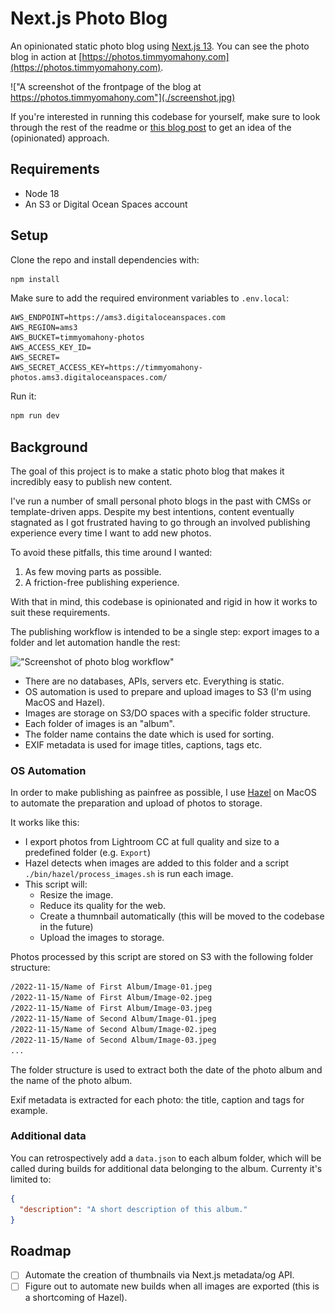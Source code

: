 # Next.js Photo Blog

An opinionated static photo blog using [Next.js 13](https://nextjs.org/). You can see the photo blog in action at [https://photos.timmyomahony.com](https://photos.timmyomahony.com).

!["A screenshot of the frontpage of the blog at https://photos.timmyomahony.com"](./screenshot.jpg)

If you're interested in running this codebase for yourself, make sure to look through the rest of the readme or [this blog post](https://timmyomahony.com/blog/creating-a-static-next-13-photo-blog/) to get an idea of the (opinionated) approach.

## Requirements

- Node 18
- An S3 or Digital Ocean Spaces account

## Setup

Clone the repo and install dependencies with:

```bash
npm install
```

Make sure to add the required environment variables to `.env.local`:

```env
AWS_ENDPOINT=https://ams3.digitaloceanspaces.com
AWS_REGION=ams3
AWS_BUCKET=timmyomahony-photos
AWS_ACCESS_KEY_ID=
AWS_SECRET=
AWS_SECRET_ACCESS_KEY=https://timmyomahony-photos.ams3.digitaloceanspaces.com/
```

Run it:

```bash
npm run dev
```

## Background

The goal of this project is to make a static photo blog that makes it incredibly easy to publish new content.

I've run a number of small personal photo blogs in the past with CMSs or template-driven apps. Despite my best intentions, content eventually stagnated as I got frustrated having to go through an involved publishing experience every time I want to add new photos.

To avoid these pitfalls, this time around I wanted:

1. As few moving parts as possible.
2. A friction-free publishing experience.

With that in mind, this codebase is opinionated and rigid in how it works to suit these requirements.

The publishing workflow is intended to be a single step: export images to a folder and let automation handle the rest:

!["Screenshot of photo blog workflow"](https://cdn.timmyomahony.com/assets/screenshot-of-photoblog-workflow.png)

- There are no databases, APIs, servers etc. Everything is static.
- OS automation is used to prepare and upload images to S3 (I'm using MacOS and Hazel).
- Images are storage on S3/DO spaces with a specific folder structure.
- Each folder of images is an "album".
- The folder name contains the date which is used for sorting.
- EXIF metadata is used for image titles, captions, tags etc.

### OS Automation

In order to make publishing as painfree as possible, I use [Hazel](https://www.noodlesoft.com/) on MacOS to automate the preparation and upload of photos to storage.

It works like this:

- I export photos from Lightroom CC at full quality and size to a predefined folder (e.g. `Export`)
- Hazel detects when images are added to this folder and a script `./bin/hazel/process_images.sh` is run each image.
- This script will:
  - Resize the image.
  - Reduce its quality for the web.
  - Create a thumnbail automatically (this will be moved to the codebase in the future)
  - Upload the images to storage.

Photos processed by this script are stored on S3 with the following folder structure:

```sh
/2022-11-15/Name of First Album/Image-01.jpeg
/2022-11-15/Name of First Album/Image-02.jpeg
/2022-11-15/Name of First Album/Image-03.jpeg
/2022-11-15/Name of Second Album/Image-01.jpeg
/2022-11-15/Name of Second Album/Image-02.jpeg
/2022-11-15/Name of Second Album/Image-03.jpeg
...
```

The folder structure is used to extract both the date of the photo album and the name of the photo album.

Exif metadata is extracted for each photo: the title, caption and tags for example.

### Additional data

You can retrospectively add a `data.json` to each album folder, which will be called during builds for additional data belonging to the album. Currenty it's limited to:

```json
{
  "description": "A short description of this album."
}
```

## Roadmap

- [ ] Automate the creation of thumbnails via Next.js metadata/og API.
- [ ] Figure out to automate new builds when all images are exported (this is a shortcoming of Hazel).
